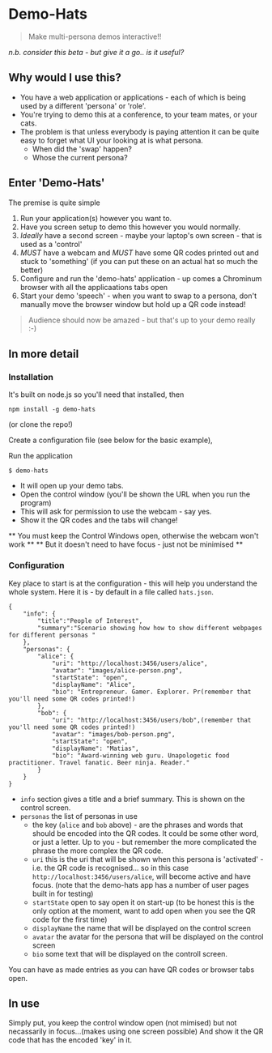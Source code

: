 # Demo-Hats 

> Make multi-persona demos interactive!!

_n.b. consider this beta - but give it a go.. is it useful?_

## Why would I use this?

- You have a web application or applications - each of which is being used by a different 'persona' or 'role'. 
- You're trying to demo this at a conference, to your team mates, or your cats.
- The problem is that unless everybody is paying attention it can be quite easy to forget what UI your looking at is what persona.
  - When did the 'swap' happen?
  - Whose the current persona?

## Enter 'Demo-Hats'

The premise is quite simple

1. Run your application(s) however you want to.
2. Have you screen setup to demo this however you would normally.
3. *Ideally* have a second screen - maybe your laptop's own screen - that is used as a 'control'
4. *MUST* have a webcam  and *MUST* have some QR codes printed out and stuck to 'something' (if you can put these on an actual hat so much the better)
5. Configure and run the 'demo-hats' application - up comes a Chrominum browser with all the applicaations tabs open
6. Start your demo 'speech' - when you want to swap to a persona, don't manually move the browser window but hold up a QR code instead!

> Audience should now be amazed - but that's up to your demo really :-)

## In more detail

### Installation

It's built on node.js so you'll need that installed, then 

```
npm install -g demo-hats
```

(or clone the repo!)

Create a configuration file (see below for the basic example), 

Run the application
```
$ demo-hats
```

- It will open up your demo tabs.
- Open the control window (you'll be shown the URL when you run the program)
- This will ask for permission to use the webcam - say yes. 
- Show it the QR codes and the tabs will change!

** You must keep the Control Windows open, otherwise the webcam won't work **
** But it doesn't need to have focus - just not be minimised **

### Configuration

Key place to start is at the configuration - this will help you understand the whole system. Here it is - by default in a file called `hats.json`.


```
{
    "info": {
        "title":"People of Interest",
        "summary":"Scenario showing how how to show different webpages for different personas "
    },
    "personas": {
        "alice": {
            "uri": "http://localhost:3456/users/alice",
            "avatar": "images/alice-person.png",
            "startState": "open",
            "displayName": "Alice",
            "bio": "Entrepreneur. Gamer. Explorer. Pr(remember that you'll need some QR codes printed!)
        },
        "bob": {
            "uri": "http://localhost:3456/users/bob",(remember that you'll need some QR codes printed!)
            "avatar": "images/bob-person.png",
            "startState": "open",
            "displayName": "Matias",
            "bio": "Award-winning web guru. Unapologetic food practitioner. Travel fanatic. Beer ninja. Reader."
        }
    }
}
```

- `info` section gives a title and a brief summary. This is shown on the control screen.
- `personas` the list of personas in use
   - the key (`alice` and `bob` above) - are the phrases and words that should be encoded into the QR codes. It could be some other word, or just a letter. Up to you - but remember the more complicated the phrase the more complex the QR code. 
   - `uri` this is the uri that will be shown when this persona is 'activated' - i.e. the QR code is recognised... so in this case  `http://localhost:3456/users/alice`, will become active and have focus.  (note that the demo-hats app has a number of user pages built in for testing)
   - `startState` open to say open it on start-up (to be honest this is the only option at the moment, want to add open when you see the QR code for the first time)
   - `displayName` the name that will be displayed on the control screen
   - `avatar` the avatar for the persona that will be displayed on the control screen
   - `bio` some text that will be displayed on the controll screen.

You can have as made entries as you can have QR codes or browser tabs open.

## In use
Simply put, you keep the control window open (not mimised) but not necassarily in focus...(makes using one screen possible)
And show it the QR code that has the encoded 'key' in it.







